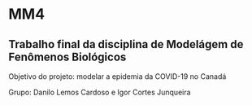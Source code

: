 # MM4

## Trabalho final da disciplina de Modelágem de Fenômenos Biológicos

Objetivo do projeto: modelar a epidemia da COVID-19 no Canadá

Grupo: Danilo Lemos Cardoso e Igor Cortes Junqueira
